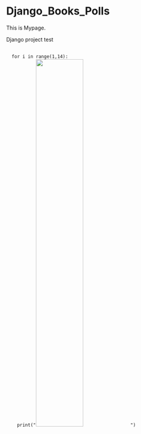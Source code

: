 # Django_Books_Polls
This is Mypage.

Django project test


<pre>
  <code>
  for i in range(1,14):
    print("<img src='/imgTemp/", i, ".jpg' width='50%' height='50%' >")
  </code>
 </pre>

